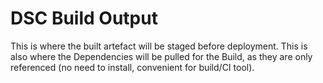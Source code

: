 # DSC Build Output

This is where the built artefact will be staged before deployment. This is also where the Dependencies will be pulled for the Build, as they are only referenced (no need to install, convenient for build/CI tool).